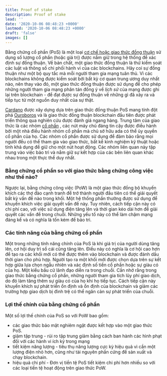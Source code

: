 ```yaml
---
title: Proof of stake
description: Proof of stake
lead: ''
date: '2020-10-06 08:48:23 +0000'
lastmod: '2020-10-06 08:48:23 +0000'
draft: 'false'
images: []
---
```


Bằng chứng cổ phần (PoS) là một loại [cơ chế hoặc giao thức đồng thuận](https://docs.cardano.org/learn/consensus-explained) sử dụng số lượng cổ phần (hoặc giá trị) được nắm giữ trong hệ thống để xác định sự đồng thuận. Về bản chất, một giao thức đồng thuận là thứ kiểm soát các luật và thông số chi phối hành vi của các blockchains. Hãy coi sự đồng thuận như một bộ quy tắc mà mỗi người tham gia mạng tuân thủ. Vì các blockchains không được kiểm soát bởi bất kỳ cơ quan trung ương duy nhất nào, nên thay vào đó, một giao thức đồng thuận được sử dụng để cho phép những người tham gia mạng phân tán đồng ý về *lịch sử* của mạng được ghi lại trên blockchain - để đạt được sự đồng thuận về những gì đã xảy ra và tiếp tục từ một nguồn duy nhất của sự thật.

[Cardano](https://cardano.org/) được xây dựng dựa trên giao thức đồng thuận PoS mang tính đột phá [Ouroboros](https://iohk.io/en/blog/posts/2020/06/23/the-ouroboros-path-to-decentralization/) và là giao thức đồng thuận blockchain đầu tiên được phát triển thông qua nghiên cứu được đánh giá ngang hàng. Trung tâm của giao thức là các nhóm [cổ phần](https://docs.cardano.org/learn/stake-pools) , các nút máy chủ đáng tin cậy được điều hành bởi một nhà điều hành nhóm cổ phần mà chủ sở hữu ada có thể ủy quyền cổ phần của họ. Các nhóm cổ phần được sử dụng để đảm bảo rằng mọi người đều có thể tham gia vào giao thức, bất kể kinh nghiệm kỹ thuật hoặc tính khả dụng để giữ cho một nút hoạt động. Các nhóm liên quan này tập trung vào việc bảo trì và nắm giữ sự kết hợp của các bên liên quan khác nhau trong một thực thể duy nhất.

### Bằng chứng cổ phần so với giao thức bằng chứng công việc như thế nào?

Ngược lại, bằng chứng công việc (PoW) là một giao thức đồng bộ khuyến khích các thợ đào cạnh tranh để trở thành người đầu tiên có thể giải quyết bất kỳ vấn đề nào trong khối. Một hệ thống phần thưởng được sử dụng để khuyến khích việc giải quyết vấn đề này. Tuy nhiên, cách tiếp cận này có chi phí cao, với việc sử dụng điện tăng lên và thời gian kéo dài hơn để giải quyết các vấn đề trong chuỗi. Những yếu tố này có thể làm chậm mạng đáng kể và có nghĩa là tốn kém để bảo trì.

### Các tính năng của bằng chứng cổ phần

Một trong những tính năng chính của PoS là khi giá trị của người dùng tăng lên, cơ hội duy trì sổ cái cũng tăng lên. Điều này có nghĩa là cơ hội cao hơn để tạo ra các khối mới có thể được thêm vào blockchain và được đánh dấu thời gian cho phù hợp. Người tạo ra một khối mới được chọn dựa trên sự kết hợp giữa lựa chọn ngẫu nhiên và xác định số tiền cổ phần hoặc sự giàu có của họ. Một kiểu bầu cử lãnh đạo diễn ra trong chuỗi. Cần nhớ rằng trong giao thức bằng chứng cổ phần, những người tham gia tích lũy phí giao dịch, do đó làm tăng thêm sự giàu có của họ khi họ tiếp tục. Cách tiếp cận này khuyến khích sự phát triển ổn định và ổn định của blockchain và giảm các trường hợp giao dịch bị đình trệ có thể ngăn cản sự phát triển của chuỗi.

### Lợi thế chính của bằng chứng cổ phần

Một số lợi thế chính của PoS so với PoW bao gồm:

- các giao thức bảo mật nghiêm ngặt được kết hợp vào một giao thức PoS.
- giảm tập trung - rủi ro tập trung giảm bằng cách ban hành các hình phạt đối với các hành vi ích kỷ trong mạng
- tiết kiệm năng lượng - tiêu thụ năng lượng cực kỳ hiệu quả vì cần một lượng điện nhỏ hơn, cũng như tài nguyên phần cứng để sản xuất và chạy blockchain.
- hiệu quả chi phí - Đơn vị tiền tệ PoS tiết kiệm chi phí hơn nhiều so với các loại tiền tệ hoạt động trên giao thức PoW.
